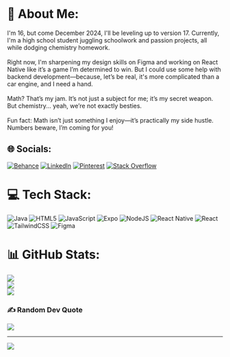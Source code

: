 # 💫 About Me:
I'm 16, but come December 2024, I'll be leveling up to version 17. Currently, I'm a high school student juggling schoolwork and passion projects, all while dodging chemistry homework.<br><br>Right now, I'm sharpening my design skills on Figma and working on React Native like it’s a game I’m determined to win. But I could use some help with backend development—because, let’s be real, it's more complicated than a car engine, and I need a hand.<br><br>Math? That’s my jam. It’s not just a subject for me; it’s my secret weapon. But chemistry... yeah, we’re not exactly besties.<br><br>Fun fact: Math isn’t just something I enjoy—it’s practically my side hustle. Numbers beware, I’m coming for you!


## 🌐 Socials:
[![Behance](https://img.shields.io/badge/Behance-1769ff?logo=behance&logoColor=white)](https://behance.net/https://www.behance.net/subhajitroy29) [![LinkedIn](https://img.shields.io/badge/LinkedIn-%230077B5.svg?logo=linkedin&logoColor=white)](https://linkedin.com/in/https://www.linkedin.com/in/subhajit-roy-2765b72bb/) [![Pinterest](https://img.shields.io/badge/Pinterest-%23E60023.svg?logo=Pinterest&logoColor=white)](https://pinterest.com/https://in.pinterest.com/subhajitr0y/) [![Stack Overflow](https://img.shields.io/badge/-Stackoverflow-FE7A16?logo=stack-overflow&logoColor=white)](https://stackoverflow.com/users/https://stackoverflow.com/users/23371059/subhajit-roy) 

# 💻 Tech Stack:
![Java](https://img.shields.io/badge/java-%23ED8B00.svg?style=for-the-badge&logo=openjdk&logoColor=white) ![HTML5](https://img.shields.io/badge/html5-%23E34F26.svg?style=for-the-badge&logo=html5&logoColor=white) ![JavaScript](https://img.shields.io/badge/javascript-%23323330.svg?style=for-the-badge&logo=javascript&logoColor=%23F7DF1E) ![Expo](https://img.shields.io/badge/expo-1C1E24?style=for-the-badge&logo=expo&logoColor=#D04A37) ![NodeJS](https://img.shields.io/badge/node.js-6DA55F?style=for-the-badge&logo=node.js&logoColor=white) ![React Native](https://img.shields.io/badge/react_native-%2320232a.svg?style=for-the-badge&logo=react&logoColor=%2361DAFB) ![React](https://img.shields.io/badge/react-%2320232a.svg?style=for-the-badge&logo=react&logoColor=%2361DAFB) ![TailwindCSS](https://img.shields.io/badge/tailwindcss-%2338B2AC.svg?style=for-the-badge&logo=tailwind-css&logoColor=white) ![Figma](https://img.shields.io/badge/figma-%23F24E1E.svg?style=for-the-badge&logo=figma&logoColor=white)
# 📊 GitHub Stats:
![](https://github-readme-stats.vercel.app/api?username=SubhajitR0y&theme=discord_old_blurple&hide_border=true&include_all_commits=false&count_private=false)<br/>
![](https://github-readme-streak-stats.herokuapp.com/?user=SubhajitR0y&theme=discord_old_blurple&hide_border=true)<br/>
![](https://github-readme-stats.vercel.app/api/top-langs/?username=SubhajitR0y&theme=discord_old_blurple&hide_border=true&include_all_commits=false&count_private=false&layout=compact)

### ✍️ Random Dev Quote
![](https://quotes-github-readme.vercel.app/api?type=horizontal&theme=radical)

---
[![](https://visitcount.itsvg.in/api?id=SubhajitR0y&icon=0&color=0)](https://visitcount.itsvg.in)

<!-- Proudly created with GPRM ( https://gprm.itsvg.in ) -->
